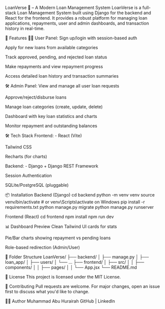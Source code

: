LoanVerse 💸 – A Modern Loan Management System
LoanVerse is a full-stack Loan Management System built using Django for the backend and React for the frontend. It provides a robust platform for managing loan applications, repayments, user and admin dashboards, and transaction history in real-time.

🚀 Features
🧑‍💼 User Panel:
Sign up/login with session-based auth

Apply for new loans from available categories

Track approved, pending, and rejected loan status

Make repayments and view repayment progress

Access detailed loan history and transaction summaries

🛠 Admin Panel:
View and manage all user loan requests

Approve/reject/disburse loans

Manage loan categories (create, update, delete)

Dashboard with key loan statistics and charts

Monitor repayment and outstanding balances

🛠 Tech Stack
Frontend: - React (Vite)

Tailwind CSS

Recharts (for charts)

Backend: - Django + Django REST Framework

Session Authentication

SQLite/PostgreSQL (pluggable)

📦 Installation
Backend (Django)
cd backend
python -m venv venv
source venv/bin/activate  # or venv\Scripts\activate on Windows
pip install -r requirements.txt
python manage.py migrate
python manage.py runserver

Frontend (React)
cd frontend
npm install
npm run dev

📊 Dashboard Preview
Clean Tailwind UI cards for stats

Pie/Bar charts showing repayment vs pending loans

Role-based redirection (Admin/User)

📁 Folder Structure
LoanVerse/
├── backend/
│   ├── manage.py
│   ├── loan_app/
│   ├── users/
│   └── ...
├── frontend/
│   ├── src/
│   │   ├── components/
│   │   ├── pages/
│   │   └── App.jsx
└── README.md

📜 License
This project is licensed under the MIT License.

🤝 Contributing
Pull requests are welcome. For major changes, open an issue first to discuss what you'd like to change.

👨‍💻 Author
Muhammad Abu Hurairah
GitHub | LinkedIn
